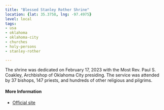 ```yaml
---
title: "Blessed Stanley Rother Shrine"
location: {lat: 35.3758, lng: -97.4975}
level: local
tags:
- usa
- oklahoma
- oklahoma-city
- churches
- holy-persons
- stanley-rother

---
```



The shrine was dedicated on February 17, 2023 with the Most Rev. Paul S. Coakley, Archbishop of Oklahoma City presiding. The service was attended by 37 bishops, 147 priests, and hundreds of other religious and pilgrims.

#### More Information

* [Official site](https://www.rothershrine.org/)





